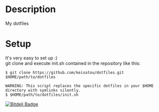 # Description
My dotfiles

# Setup
It's very easy to set up :)  
git clone and execute init.sh contained in the repository like this:

```
$ git clone https://github.com/keisatou/dotfiles.git $HOME/path/to/dotfiles

WARNING: This script replaces the specific dotfiles in your $HOME directory with symlinks silently.
$ $HOME/path/to/dotfiles/init.sh
```


[![Bitdeli Badge](https://d2weczhvl823v0.cloudfront.net/keisatou/dotfiles/trend.png)](https://bitdeli.com/free "Bitdeli Badge")

